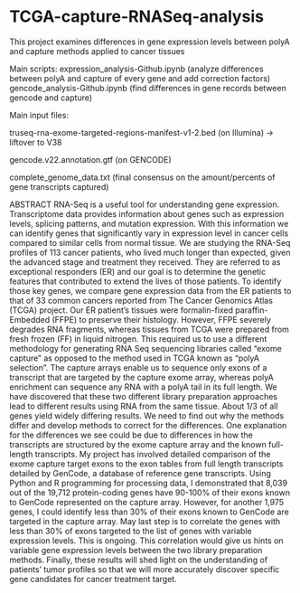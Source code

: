 # TCGA-capture-RNASeq-analysis
This project examines differences in gene expression levels between polyA and capture methods applied to cancer tissues

Main scripts:
expression_analysis-Github.ipynb (analyze differences between polyA and capture of every gene and add correction factors) 
gencode_analysis-Github.ipynb (find differences in gene records between gencode and capture)

Main input files:

truseq-rna-exome-targeted-regions-manifest-v1-2.bed (on Illumina) -> liftover to V38

gencode.v22.annotation.gtf (on GENCODE)

complete_genome_data.txt (final consensus on the amount/percents of gene transcripts captured)

ABSTRACT
RNA-Seq is a useful tool for understanding gene expression. Transcriptome data provides information about genes such as expression levels, splicing patterns, and mutation expression.  With this information we can identify genes that significantly vary in expression level in cancer cells compared to similar cells from normal tissue. We are studying the RNA-Seq profiles of 113 cancer patients, who lived much longer than expected, given the advanced stage and treatment they received.  They are referred to as exceptional responders (ER) and our goal is to determine the genetic features that contributed to extend the lives of those patients. To identify those key genes, we compare gene expression data from the ER patients to that of 33 common cancers reported from The Cancer Genomics Atlas (TCGA) project. Our ER patient’s tissues were formalin-fixed paraffin-Embedded (FFPE) to preserve their histology. However, FFPE severely degrades RNA fragments, whereas tissues from TCGA were prepared from fresh frozen (FF) in liquid nitrogen. This required us to use a different methodology for generating RNA Seq sequencing libraries called “exome capture” as opposed to the method used in TCGA known as “polyA selection”.  The capture arrays enable us to sequence only exons of a transcript that are targeted by the capture exome array, whereas polyA enrichment can sequence any RNA with a polyA tail in its full length. We have discovered that these two different library preparation approaches lead to different results using RNA from the same tissue. About 1/3 of all genes yield widely differing results. We need to find out why the methods differ and develop methods to correct for the differences.  One explanation for the differences we see could be due to differences in how the transcripts are structured by the exome capture array and the known full-length transcripts.  My project has involved detailed comparison of the exome capture target exons to the exon tables from full length transcripts detailed by GenCode, a database of reference gene transcripts. 
Using Python and R programming for processing data, I demonstrated that 8,039 out of the 19,712 protein-coding genes have 90-100% of their exons known to GenCode represented on the capture array.  However, for another 1,975 genes, I could identify less than 30% of their exons known to GenCode are targeted in the capture array. May last step is to correlate the genes with less than 30% of exons targeted to the list of genes with variable expression levels.  This is ongoing.  This correlation would give us hints on variable gene expression levels between the two library preparation methods. Finally, these results will shed light on the understanding of patients’ tumor profiles so that we will more accurately discover specific gene candidates for cancer treatment target. 
